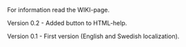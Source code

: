 For information read the WIKI-page.

Version 0.2 - Added button to HTML-help.

Version 0.1 - First version (English and Swedish localization).
